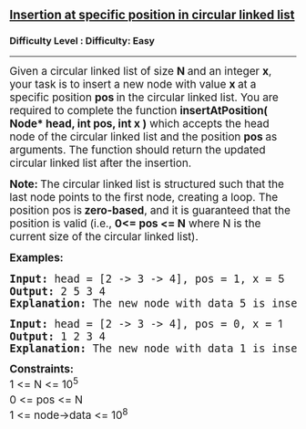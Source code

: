 <h2><a href="https://www.geeksforgeeks.org/problems/insertion-at-specific-position-in-circular-linked-list/1?page=15&status=unsolved&sortBy=accuracy">Insertion at specific position in circular linked list</a></h2><h3>Difficulty Level : Difficulty: Easy</h3><hr><div class="problems_problem_content__Xm_eO"><p><span style="font-size: 14pt;">Given a circular linked list of size <strong>N </strong>and an integer <strong>x</strong>, your task is to insert a new node with value <strong>x </strong>at a specific position <strong>pos </strong>in the circular linked list. You are required to complete the function <strong>insertAtPosition( Node* head, int pos, int x )</strong> which accepts the head node of the circular linked list and the position <strong>pos </strong>as arguments. The function should return the updated circular linked list after the insertion.<br></span></p>
<p><strong><span style="font-size: 14pt;">Note:&nbsp;</span></strong><span style="font-size: 14pt;">The circular linked list is structured such that the last node points to the first node, creating a loop. The position pos is<strong> zero-based</strong>, and it is guaranteed that the position is valid (i.e., <strong>0&lt;= pos &lt;= N</strong> where N is the current size of the circular linked list).</span></p>
<p><strong><span style="font-size: 14pt;">Examples:</span></strong></p>
<pre><strong><span style="font-size: 14pt;">Input:&nbsp;</span></strong><span style="font-size: 14pt;">head = [<span class="hljs-number">2</span> -&gt; <span class="hljs-number">3</span> -&gt; <span class="hljs-number">4</span>], pos = 1, x = <span class="hljs-number" style="font-family: -apple-system, BlinkMacSystemFont, 'Segoe UI', Roboto, Oxygen, Ubuntu, Cantarell, 'Open Sans', 'Helvetica Neue', sans-serif;">5</span><span style="font-family: -apple-system, BlinkMacSystemFont, 'Segoe UI', Roboto, Oxygen, Ubuntu, Cantarell, 'Open Sans', 'Helvetica Neue', sans-serif;"> <br></span></span><span style="font-size: 14pt;"><span class="hljs-number"><strong>Output: </strong></span></span><span style="font-size: 14pt;"><span class="hljs-number">2</span> <span class="hljs-number">5</span> <span class="hljs-number">3</span> <span class="hljs-number">4<br><strong>Explanation:&nbsp;</strong></span>The new node with data 5 is inserted at position 1. The list becomes <span class="hljs-number">2 -&gt;</span>&nbsp;<span class="hljs-number">5 -&gt;</span>&nbsp;<span class="hljs-number">3</span> -&gt; <span class="hljs-number">4</span>.<br></span></pre>
<pre><span style="font-size: 14pt;"><strong>Input:</strong> head = [<span class="hljs-number">2</span> -&gt; <span class="hljs-number">3</span> -&gt; <span class="hljs-number">4</span>], pos = 0, x = <span class="hljs-number" style="font-family: -apple-system, BlinkMacSystemFont, 'Segoe UI', Roboto, Oxygen, Ubuntu, Cantarell, 'Open Sans', 'Helvetica Neue', sans-serif;">1<br></span></span><span style="font-size: 14pt;"><span class="hljs-number"><strong>Output: </strong></span></span><span style="font-size: 14pt;"><span class="hljs-number">1</span> <span class="hljs-number">2</span> <span class="hljs-number">3</span> <span class="hljs-number">4<br><strong>Explanation:&nbsp;</strong></span>The new node with data 1 is inserted at position 0, making it the new head. The list becomes 1 -&gt; 2 -&gt; 3 -&gt; 4.<br></span></pre>
<p><span style="font-size: 14pt;"><strong>Constraints:<br></strong>1 &lt;= N &lt;= 10<sup>5</sup><sup><br></sup>0 &lt;= pos &lt;= N<sup><br></sup>1 &lt;= node-&gt;data &lt;= 10<sup>8</sup></span></p></div>